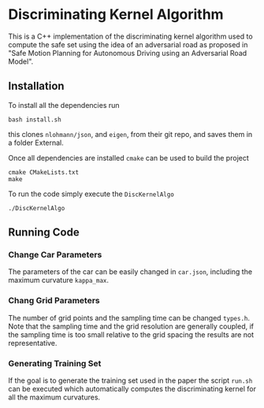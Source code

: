 # Discriminating Kernel Algorithm
This is a C++ implementation of the discriminating kernel algorithm used to compute the safe set using the idea of an adversarial road as proposed in "Safe Motion Planning for Autonomous Driving using an Adversarial Road Model".

## Installation 

To install all the dependencies run
```
bash install.sh
```
this clones `nlohmann/json`, and `eigen`, from their git repo, and saves them in a folder External. 

Once all dependencies are installed `cmake` can be used to build the project
```
cmake CMakeLists.txt
make
```
To run the code simply execute the `DiscKernelAlgo`
```
./DiscKernelAlgo
```

## Running Code

### Change Car Parameters

The parameters of the car can be easily changed in `car.json`, including the maximum curvature `kappa_max`.

### Chang Grid Parameters

The number of grid points and the sampling time can be changed `types.h`. Note that the sampling time and the grid resolution are generally coupled, if the sampling time is too small relative to the grid spacing the results are not representative.

### Generating Training Set

If the goal is to generate the training set used in the paper the script `run.sh` can be executed which automatically computes the discriminating kernel for all the maximum curvatures.
